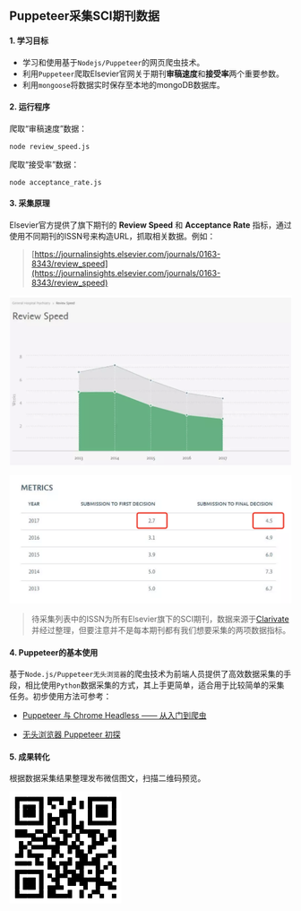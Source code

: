## Puppeteer采集SCI期刊数据

#### 1. 学习目标

- 学习和使用基于`Nodejs/Puppeteer`的网页爬虫技术。
- 利用`Puppeteer`爬取Elsevier官网关于期刊**审稿速度**和**接受率**两个重要参数。
- 利用`mongoose`将数据实时保存至本地的mongoDB数据库。

#### 2. 运行程序

爬取“审稿速度”数据：

```
node review_speed.js
```

爬取“接受率”数据：

```
node acceptance_rate.js
```

#### 3. 采集原理

Elsevier官方提供了旗下期刊的 **Review Speed** 和 **Acceptance Rate** 指标，通过使用不同期刊的ISSN号来构造URL，抓取相关数据。例如：

> [https://journalinsights.elsevier.com/journals/0163-8343/review_speed](https://journalinsights.elsevier.com/journals/0163-8343/review_speed)

![Review Speed](./screenshot/temp-0.png)

![Review Speed](./screenshot/temp-1.png)

> 待采集列表中的ISSN为所有Elsevier旗下的SCI期刊，数据来源于[Clarivate](http://mjl.clarivate.com/cgi-bin/jrnlst/jlresults.cgi?PC=D)并经过整理，但要注意并不是每本期刊都有我们想要采集的两项数据指标。

#### 4. Puppeteer的基本使用

基于`Node.js/Puppeteer无头浏览器`的爬虫技术为前端人员提供了高效数据采集的手段，相比使用`Python`数据采集的方式，其上手更简单，适合用于比较简单的采集任务。初步使用方法可参考：

- [Puppeteer 与 Chrome Headless —— 从入门到爬虫](https://juejin.im/entry/59ad6c4f5188250f4850dccc)

- [无头浏览器 Puppeteer 初探](https://juejin.im/post/59e5a86c51882578bf185dba)


#### 5. 成果转化

根据数据采集结果整理发布微信图文，扫描二维码预览。

![](./screenshot/preview.png)